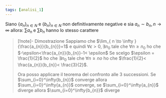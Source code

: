 ```yaml
---
tags: [analisi_1]
---
```


Siano $\{{a_{n}}\}_{n\in N}$ e $\{{b_{n}}\}_{n\in N}$ non definitivamente negative e sia $a_{n}\sim b_{n},n\to \infty$ allora: $\sum a_{n}$ e $\sum b_{n}$ hanno lo stesso carattere

>[!note]- Dimostrazione
>Sappiamo che $\lim_{ n \to \infty } {\frac{a_{n}}{b_{n}}}=1$ e quindi $\forall {\epsilon} > {0}, \exists {n_{0}}$ tale che $\forall {n} \geq {n_{0}}$ ho che $-\epsilon<\frac{a_{n}}{b_{n}}-1< \epsilon$
>Se scelgo $\epsilon = \frac{1}{2}$ ho che $\exists {n_{0}}$ tale che $\forall {n} \geq {no}$ ho che $\frac{1}{2}< \frac{a_{n}}{b_{n}}< \frac{3}{2}$.
>
>Ora posso applicare il teorema del confronto alle 3 successioni.
>Se $\sum_{i=0}^\infty{b_{n}}$ converge allora $\sum_{i=0}^\infty{a_{n}}$ converge, se $\sum_{i=0}^\infty{a_{n}}$ diverge allora $\sum_{i=0}^\infty{b_{n}}$ diverge